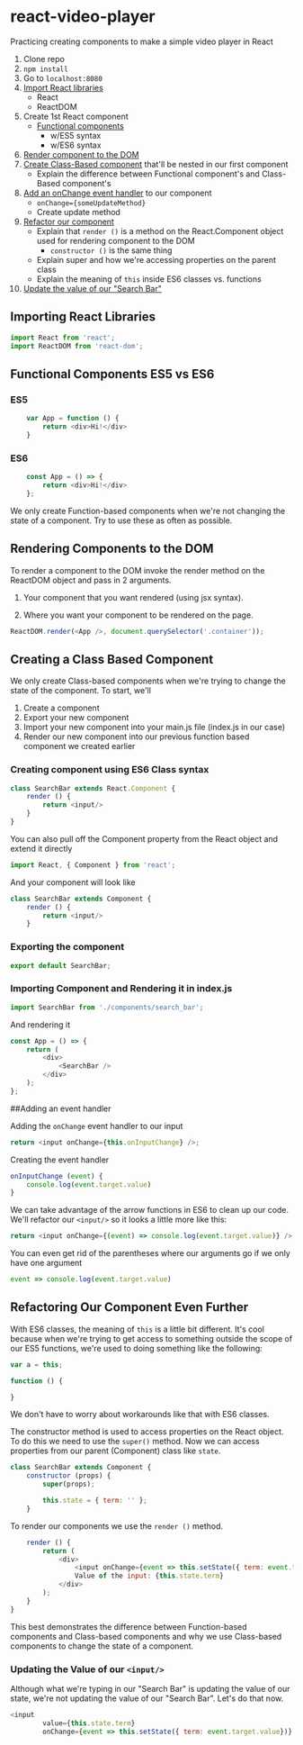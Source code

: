 # react-video-player

Practicing creating components to make a simple video player in React

1. Clone repo
2. `npm install`
3. Go to `localhost:8080`
4. [Import React libraries](#importing-react-libraries)
    * React
    * ReactDOM
5. Create 1st React component
    * [Functional components](#functional-components-es5-vs-es6)
        * w/ES5 syntax
        * w/ES6 syntax
6. [Render component to the DOM](#rendering-components-to-the-dom)
7. [Create Class-Based component](#creating-a-class-based-component) that'll be nested in our first component
    * Explain the difference between Functional component's and Class-Based component's
8. [Add an onChange event handler](#adding-an-event-handler) to our component
    * `onChange={someUpdateMethod}`
    * Create update method
9. [Refactor our component](#refactoring-our-component-even-further)
    * Explain that `render ()` is a method on the React.Component object used for rendering component to the DOM
        * `constructor ()` is the same thing
    * Explain super and how we're accessing properties on the parent class
    * Explain the meaning of `this` inside ES6 classes vs. functions
10. [Update the value of our "Search Bar"](#updating-the-value-of-our-input)

## <a name="importing-react-libraries"></a>Importing React Libraries

```javascript
import React from 'react';
import ReactDOM from 'react-dom';
```

## <a name="functional-components-es5-vs-es6"></a>Functional Components ES5 vs ES6

### ES5
```javascript
    var App = function () {
        return <div>Hi!</div>
    }
```
### ES6
```javascript
    const App = () => {
        return <div>Hi!</div>
    };
```
We only create Function-based components when we're not changing the state of a component.
Try to use these as often as possible.

## <a name="rendering-components-to-the-dom"></a>Rendering Components to the DOM

To render a component to the DOM invoke the render method on the ReactDOM object and pass in 2 arguments.

1. Your component that you want rendered (using jsx syntax).

2. Where you want your component to be rendered on the page.

```javascript
ReactDOM.render(<App />, document.querySelector('.container'));
```

## <a name="creating-a-class-based-component"></a>Creating a Class Based Component

We only create Class-based components when we're trying to change the state of the component.
To start, we'll

1. Create a component
2. Export your new component
3. Import your new component into your main.js file (index.js in our case)
4. Render our new component into our previous function based component we created earlier

### Creating component using ES6 Class syntax
```javascript
class SearchBar extends React.Component {
    render () {
        return <input/>
    }
}
```

You can also pull off the Component property from the React object and extend it directly
```javascript
import React, { Component } from 'react';
```
And your component will look like
```javascript
class SearchBar extends Component {
    render () {
        return <input/>
    }
```

### Exporting the component
```javascript
export default SearchBar;
```

### Importing Component and Rendering it in index.js

```javascript
import SearchBar from './components/search_bar';
```
And rendering it
```javascript
const App = () => {
    return (
        <div>
            <SearchBar />
        </div>
    );
};
```

##Adding an event handler

Adding the `onChange` event handler to our input
```javascript
return <input onChange={this.onInputChange} />;
```

Creating the event handler
```javascript
onInputChange (event) {
    console.log(event.target.value)
}
```

We can take advantage of the arrow functions in ES6 to clean up our code. We'll refactor our `<input/>` so it looks a little more like this:
```javascript
return <input onChange={(event) => console.log(event.target.value)} />;
```
You can even get rid of the parentheses where our arguments go if we only have one argument
```javascript
event => console.log(event.target.value)
```

## Refactoring Our Component Even Further

With ES6 classes, the meaning of `this` is a little bit different. It's cool because when we're trying to get access to something outside the scope of our ES5 functions, we're used to doing something like the following:

```javascript
var a = this;

function () {

}
```
We don't have to worry about workarounds like that with ES6 classes.

The constructor method is used to access properties on the React object.
To do this we need to use the `super()` method.
Now we can access properties from our parent (Component) class like `state`.

```javascript
class SearchBar extends Component {
    constructor (props) {
        super(props);

        this.state = { term: '' };
    }
```
To render our components we use the `render ()` method.

```javascript
    render () {
        return (
            <div>
                <input onChange={event => this.setState({ term: event.target.value})} />
                Value of the input: {this.state.term}
            </div>
        );
    }
}
```
This best demonstrates the difference between Function-based components and Class-based components and why we use Class-based components to change the state of a component.

### Updating the Value of our `<input/>`

Although what we're typing in our "Search Bar" is updating the value of our state, we're not updating the value of our "Search Bar".
Let's do that now.

```javascript
<input
        value={this.state.term}
        onChange={event => this.setState({ term: event.target.value})} />
```